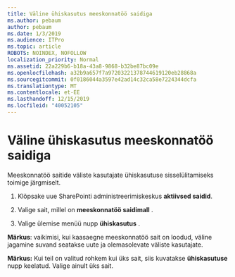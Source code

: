 ```yaml
---
title: Väline ühiskasutus meeskonnatöö saidiga
ms.author: pebaum
author: pebaum
ms.date: 1/3/2019
ms.audience: ITPro
ms.topic: article
ROBOTS: NOINDEX, NOFOLLOW
localization_priority: Normal
ms.assetid: 22a229b6-b18a-43a8-9868-b32be87bc09e
ms.openlocfilehash: a32b9a657f7a97203221378744619120eb28868a
ms.sourcegitcommit: 0f0186044a3597e42ad14c32ca58e7224344dcfa
ms.translationtype: MT
ms.contentlocale: et-EE
ms.lasthandoff: 12/15/2019
ms.locfileid: "40052105"
---
```

# <a name="external-sharing-with-a-team-site"></a>Väline ühiskasutus meeskonnatöö saidiga

Meeskonnatöö saitide väliste kasutajate ühiskasutuse sisselülitamiseks toimige järgmiselt. 
  
1. Klõpsake uue SharePointi administreerimiskeskus **aktiivsed saidid**.
  
2. Valige sait, millel on **meeskonnatöö saidimall** . 
  
3. Valige ülemise menüü nupp **ühiskasutus** . 
  
 **Märkus**: vaikimisi, kui kaasaegne meeskonnatöö sait on loodud, väline jagamine suvand seatakse uute ja olemasolevate väliste kasutajate. 
  
 **Märkus:** Kui teil on valitud rohkem kui üks sait, siis kuvatakse **ühiskasutuse** nupp keelatud. Valige ainult üks sait. 
  

